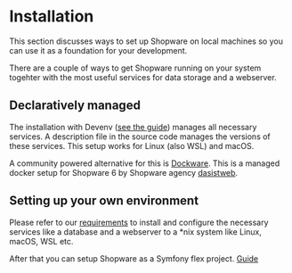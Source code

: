 # Installation

This section discusses ways to set up Shopware on local machines so you can use it as a foundation for your development.

There are a couple of ways to get Shopware running on your system togehter with the most useful services for data storage and a webserver.

## Declaratively managed

The installation with Devenv ([see the guide](devenv.md)) manages all necessary services. A description file in the source code manages the versions of these services.
This setup works for Linux (also WSL) and macOS.

A community powered alternative for this is [Dockware](community/dockware.md).
This is a managed docker setup for Shopware 6 by Shopware agency [dasistweb](https://www.dasistweb.de/).

## Setting up your own environment

Please refer to our [requirements](requirements.md) to install and configure the necessary services
like a database and a webserver to a *nix system like Linux, macOS, WSL etc.

After that you can setup Shopware as a Symfony flex project. [Guide](template.md)
